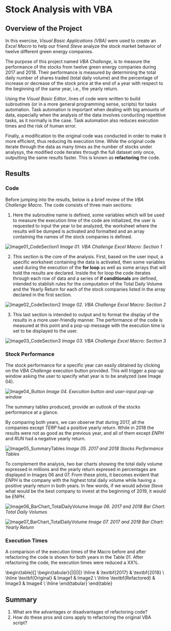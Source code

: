 # Stock Analysis with VBA

## Overview of the Project
In this exercise, *Visual Basic Applications* *(VBA)* were used to create an *Excel Macro* to help our friend *Steve* analyze the stock market behavior of twelve different green energy companies.

The purpose of this project named *VBA Challenge*, is to measure the performance of the stocks from twelve green energy companies during 2017 and 2018. Their performance is measured by determining the total daily number of shares traded (total daily volume) and the percentage of increase or decrease of the stock price at the end of a year with respect to the beginning of the same year, i.e., the yearly return.

Using the *Visual Basic Editor*, lines of code were written to build subroutines (or in a more general programming sense, scripts) for tasks automation. Task automation is important when dealing with big amounts of data, especially when the analysis of the data involves conducting repetitive tasks, as it normally is the case. Task automation also reduces execution times and the risk of human error.   

Finally, a modification to the original code was conducted in order to make it more efficient, thus reducing its execution time. While the original code iterate through the data as many times as the number of stocks under analysys, the modified code iterates through the full dataset only once, outputting the same results faster. This is known as **refactoring** the code.   

## Results

### Code
Before jumping into the results, below is a brief review of the *VBA Challenge Macro*.  The code consists of three main sections:

1. Here the subroutine name is defined, some variables which will be used to measure the execution time of the code are initialized, the user is requested to input the year to be analyzed, the worksheet where the results will be dumped is activated and formatted and an array containing the names of the stock companies is defined. 

![Image01_CodeSection1](./Resources/Code_Section_1.png)
*Image 01. VBA Challenge Excel Macro: Section 1*

2. This section is the core of the analysis. First, based on the user input, a specific worksheet containing the data is activated, then some variables used during the execution of the **for loop** as well as some arrays that will hold the results are declared. Inside the for loop the code iterates through each row of data and a series of **if conditionals** are defined, intended to stablish rules for the computation of the Total Daily Volume and the Yearly Return for each of the stock companies listed in the array declared in the first section.

![Image02_CodeSection2](./Resources/Code_Section_2.png)
*Image 02. VBA Challenge Excel Macro: Section 2*

3.  This last section is intended to output and to format the display of the results in a more user-friendly manner. The performance of the code is measured at this point and a pop-up message with the execution time is set to be displayed to the user.

![Image03_CodeSection3](./Resources/Code_Section_3.png)
*Image 03. VBA Challenge Excel Macro: Section 3*

### Stock Performance
The stock performance for a specific year can easily obtained by clicking on the *VBA Challenge* execution button provided. This will trigger a pop-up window asking the user to specify what year is to be analyzed (see Image 04).

![Image04_Button](./Resources/Code_Section_3.png)
*Image 04. Execution button and user-input pop-up window*

The summary tables produced, provide an outlook of the stocks performance at a glance.

By comparing both years, we can observe that during 2017, all the companies except *TERP* had a positive yearly return. While in 2018 the results were not as good as the previous year, and all of them except *ENPH* and *RUN* had a negative yearly return.

![Image05_SummaryTables](./Resources/Summary_Tables.png)
*Image 05. 2017 and 2018 Stocks Performance Tables*

To complement the analysis, two bar charts showing the total daily volume expressed in millions and the yearly return expresed in percentages are displayed in Images 06 and 07. From these plots, it becomes evident that *ENPH* is the company with the highest total daily volume while having a positive yearly return in both years. In few words, if we would advise *Steve* what would be the best company to invest at the beginning of 2019, it would be *ENPH*.   

![Image06_BarChart_TotalDailyVolume](./Resources/Graph_TotalDailyVolume.png)
*Image 06. 2017 and 2018 Bar Chart: Total Daily Volumes*

![Image07_BarChart_TotalDailyVolume](./Resources/Graph_YearlyReturn.png)
*Image 07. 2017 and 2018 Bar Chart: Yearly Return*

### Execution Times
A comparison of the execution times of the Macro before and after refactoring the code is shown for both years in the Table 01. After refactoring the code, the execution times were reduced a XX%. 

\begin{table}[]
\begin{tabular}{|l|l|l|}
\hline
                    & \textbf{2017} & \textbf{2018} \\ \hline
\textbf{Original}   & Image1        & Image2        \\ \hline
\textbf{Refactored} & Image3        & Image4        \\ \hline
\end{tabular}
\end{table}

## Summary
1. What are the advantages or disadvantages of refactoring code?
2. How do these pros and cons apply to refactoring the original VBA script?
